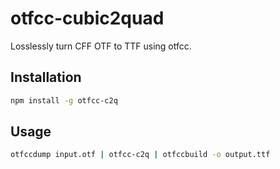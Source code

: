 # otfcc-cubic2quad
Losslessly turn CFF OTF to TTF using otfcc.

## Installation

```bash
npm install -g otfcc-c2q
```

## Usage

```bash
otfccdump input.otf | otfcc-c2q | otfccbuild -o output.ttf
```

